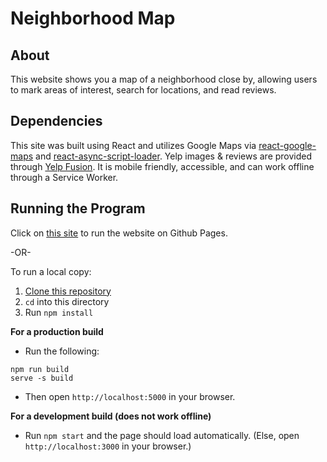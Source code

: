 # Neighborhood Map

## About

This website shows you a map of a neighborhood close by, allowing users to mark areas of interest, search for locations, and read reviews.

## Dependencies

This site was built using React and utilizes Google Maps via [react-google-maps](https://tomchentw.github.io/react-google-maps) and [react-async-script-loader](https://www.npmjs.com/package/react-async-script-loader). Yelp images & reviews are provided through [Yelp Fusion](https://www.yelp.com/fusion). It is mobile friendly, accessible, and can work offline through a Service Worker.

## Running the Program

Click on [this site](https://abhiek187.github.io/Neighborhood-Map) to run the website on Github Pages.

-OR-

To run a local copy:
  1. [Clone this repository](https://github.com/Abhiek187/Neighborhood-Map.git)
  2. `cd` into this directory
  3. Run `npm install`

  **For a production build**
  - Run the following:
  ```
  npm run build
  serve -s build
  ```

  - Then open `http://localhost:5000` in your browser.

  **For a development build (does not work offline)**
  - Run `npm start` and the page should load automatically. (Else, open `http://localhost:3000` in your browser.)
